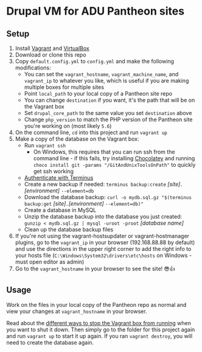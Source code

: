 # Drupal VM for ADU Pantheon sites

## Setup

1. Install [Vagrant](https://www.vagrantup.com/downloads.html) and [VirtualBox](https://www.virtualbox.org/wiki/Downloads)
1. Download or clone this repo
1. Copy `default.config.yml` to `config.yml` and make the following modifications:
    * You can set the `vagrant_hostname`, `vagrant_machine_name`, and `vagrant_ip` to whatever you like, which is useful if you are making multiple boxes for multiple sites
    * Point `local_path` to your local copy of a Pantheon site repo
    * You can change `destination` if you want, it's the path that will be on the Vagrant box
    * Set `drupal_core_path` to the same value you set `destination` above
    * Change `php_version` to match the PHP version of the Pantheon site you're working on (most likely `5.6`)
1. On the command line, `cd` into this project and run `vagrant up`
1. Make a copy of the database on the Vagrant box:
    * Run `vagrant ssh`
        * On Windows, this requires that you can run ssh from the command line - if this fails, try installing [Chocolatey](https://chocolatey.org/) and running `choco install git -params "/GitAndUnixToolsOnPath"` to quickly get ssh working
    * [Authenticate with Terminus](https://pantheon.io/docs/terminus/install/#authenticate)
    * Create a new backup if needed: `terminus backup:create` _[site]`.`[environment]_ `--element=db`
    * Download the database backup: `curl -o mydb.sql.gz "$(terminus backup:get` _[site]`.`[environment]_ `--element=db)"`
    * Create a database in MySQL
    * Unzip the database backup into the database you just created: `gunzip < mydb.sql.gz | mysql -uroot -proot` _[database name]_
    * Clean up the database backup files
1. If you're not using the vagrant-hostsupdater or vagrant-hostmanager plugins, go to the `vagrant_ip` in your browser (192.168.88.88 by default) and use the directions in the upper right corner to add the right info to your hosts file (`C:\Windows\System32\drivers\etc\hosts` on Windows - must open editor as admin)
1. Go to the `vagrant_hostname` in your browser to see the site! :sunglasses::+1:

## Usage

Work on the files in your local copy of the Pantheon repo as normal and view your changes at `vagrant_hostname` in your browser. 

Read about the [different ways to stop the Vagrant box from running](https://www.vagrantup.com/intro/getting-started/teardown.html) when you want to shut it down. Then simply go to the folder for this project again and run `vagrant up` to start it up again. If you ran `vagrant destroy`, you will need to create the database again.
